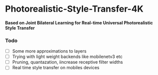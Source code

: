 # Photorealistic-Style-Transfer-4K
#### Based on  Joint Bilateral Learning for Real-time Universal Photorealistic Style Transfer
### Todo
- [ ] Some more approximations to layers
- [ ] Trying with light weight backends like mobilenetv3 etc
- [ ] Pruning, quantazation, iincrease receptive filter widths
- [ ] Real time style transfer on mobiles devices
